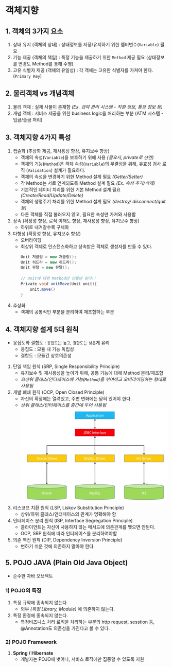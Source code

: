 # 객체지향

## 1. 객체의 3가지 요소
1. 상태 유지 (객체의 상태) : 상태정보를 저장/유지하기 위한 멤버변수(`Variable`) 필요
2. 기능 제공 (객체의 책임) : 특정 기능을 제공하기 위한 `Method` 제공 필요 (상태정보를 변경도 Method를 통해 수행)
3. 고유 식별자 제공 (객체의 유일성) : 각 객체는 고유한 식별자를 가져야 한다. (`Primary Key`)

## 2. 물리객체 vs 개념객체
1. 물리 객체 : 실제 사물이 존재함 _(Ex. 급여 관리 시스템 - 직원 정보, 통장 정보 등)_
2. 개념 객체 : 서비스 제공을 위한 business logic을 처리하는 부분 (ATM 시스템 - 입금/출금 처리)

## 3. 객체지향 4가지 특성
1. 캡슐화 (추상화 제공, 재사용성 향상, 유지보수 향상)
    - 객체의 속성(`Variable`)을 보호하기 위해 사용 _(필요시, private로 선언)_
    - 객체의 기능(`Method`)은 객체 속성(`Variable`)의 무결성을 위해, 유효성 검사 로직 (`Validation`) 설계가 필요하다.
    - 객체의 속성을 변경하기 위한 Method 설계 필요  _(Getter/Setter)_
    - 각 Method는 서로 연계되도록 Method 설계 필요 _(Ex. 속성 추가/삭제)_
    - 기본적인 데이터 치리를 위한 기본 Method 설계 필요 _(Create/Read/Update/Delete)_
    - 객체의 생명주기 처리를 위한 Method 설계 필요 _(destroy/ disconnect/quit 등)_
    - 다른 객체를 직접 불러오지 않고, 필요한 속성만 가져와 사용함
2. 상속 (확장성 향상, 로직 이해도 향상, 재사용성 향상, 유지보수 향상)
    - 하위로 내겨갈수록 구체화
3. 다형성 (확장성 향상, 유지보수 향상)
    - 오버라이딩
    - 최상위 객체로 인스턴스화하고 상속받은 객체로 생성자를 만들 수 있다.
        ```java
        Unit 저글링 = new 저글링();
        Unit 히드라 = new 히드라();
        Unit 뮤탈 = new 뮤탈();
        
        // Unit에 대한 Method만 만들면 된다!!
        Private void unitMove(Unit unit){
            unit.move()
        }
        ```
4. 추상화
    - 객체의 공통적인 부분을 분리하여 재조합하는 부분

## 4. 객체지향 설계 5대 원칙
- 응집도와 결합도 : `응집도`는 `높고`, `결합도`는 `낮은`게 유리
    - 응집도 : 모듈 내 기능 독립성
    - 결합도 : 모듈간 상호의존성

1. 단일 책임 원칙 (SRP, Single Responsibility Principle)
    - 유지보수 및 재사용성을 높이기 위해, 공통 기능에 대해 Method 분리/재조합
    - _최상위 클래스/인터페이스에 기능(`Method`)을 부여하고 오버라이딩하는 형태로 사용됨_
2. 개발 폐쇄 원칙 (OCP, Open Closed Principle)
    - 자신의 확장에는 열려있고, 주변 변화에는 닫혀 있어야 한다.
    - _상위 클래스/인터페이스를 중간에 두어 사용됨_
    ![참고사진](../rcs/%EC%8A%A4%ED%81%AC%EB%A6%B0%EC%83%B7%202022-03-20%20%EC%98%A4%ED%9B%84%203.27.17.png)
3. 리스코프 치환 원칙 (LSP, Liskov Substitution Principle)
    - 상위/하위 클래스/인터페이스의 관계가 명확해야 함
4. 인터페이스 분리 원칙 (ISP, Interface Segregation Principle)
    - 클라이언트는 자신이 사용하지 않는 메서드에 의존관계를 맺으면 안된다.
    - OCP, SRP 원칙에 따라 인터페이스를 분리하여야함
5. 의존 역전 원칙 (DIP, Dependency Inversion Principle)
    - 변하기 쉬운 것에 의존하지 말아야 한다.

## 5. POJO JAVA (Plain Old Java Object)
- 순수한 자바 오브젝트
### 1) POJO의 특징
1. 특정 규약에 종속되지 않는다
    - 외부 _(특정 Library, Module)_ 에 의존하지 않는다.
2. 특정 환경에 종속되지 않는다.
    - 특정비즈니스 처리 로직을 처리하는 부분의 http request, sesstion 등, @Annotation도 의존성을 가진다고 볼 수 있다.

### 2) POJO Framework
1. __Spring / Hibernate__
    - 개발자는 POJO에 벗어나, 서비스 로직에만 집중할 수 있도록 지원 
